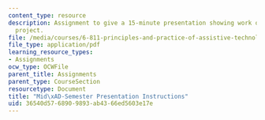 ```yaml
---
content_type: resource
description: Assignment to give a 15-minute presentation showing work on the team
  project.
file: /media/courses/6-811-principles-and-practice-of-assistive-technology-fall-2014/36540d5768909893ab4366ed5603e17e_MIT6_811F14_MidSemstrPres.pdf
file_type: application/pdf
learning_resource_types:
- Assignments
ocw_type: OCWFile
parent_title: Assignments
parent_type: CourseSection
resourcetype: Document
title: "Mid\xAD-Semester Presentation Instructions"
uid: 36540d57-6890-9893-ab43-66ed5603e17e
---
```

